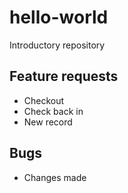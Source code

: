 # hello-world
Introductory repository
## Feature requests
* Checkout
* Check back in
* New record

## Bugs
* Changes made
